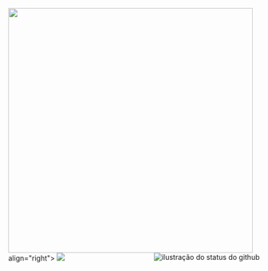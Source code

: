 
                                          
<img height="490" src="https://i.imgur.com/yDNdkdJ.png"/> <img src="https://github-readme-stats.vercel.app/api/top-langs/?username=ericasousaa&layout=compact&show_icons=true&title_color=FFFFFF&text_color=FFFFFF&icon_color=660033&bg_color=000000&cache_seconds=2300" alt="ilustração do status do github" align="right">  align="right"> [![](https://img.shields.io/badge/-linkedin-0073B1?style=flat-square)](http://linkedin.com/in/ericasousaa)
